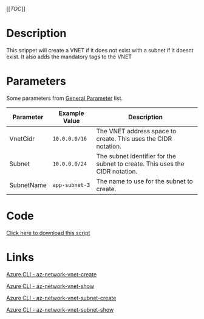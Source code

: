 [[_TOC_]]

# Description
This snippet will create a VNET if it does not exist with a subnet if it doesnt exist. It also adds the mandatory tags to the VNET

# Parameters
Some parameters from [General Parameter](/Azure/Azure-CLI-Snippets) list.

| Parameter | Example Value | Description |
|--|--|--|
| VnetCidr | `10.0.0.0/16` | The VNET address space to create. This uses the CIDR notation. |
| Subnet | `10.0.0.0/24` | The subnet identifier for the subnet to create. This uses the CIDR notation. |
| SubnetName | `app-subnet-3` | The name to use for the subnet to create.  |


# Code
[Click here to download this script](../../../../src/Networking/Create-subnet-with-VNET-if-needed.ps1)

# Links

[Azure CLI - az-network-vnet-create](https://docs.microsoft.com/en-us/cli/azure/network/vnet?view=azure-cli-latest#az-network-vnet-create)

[Azure CLI - az-network-vnet-show](https://docs.microsoft.com/en-us/cli/azure/network/vnet?view=azure-cli-latest#az-network-vnet-show)

[Azure CLI - az-network-vnet-subnet-create](https://docs.microsoft.com/en-us/cli/azure/network/vnet/subnet?view=azure-cli-latest#az-network-vnet-subnet-create)

[Azure CLI - az-network-vnet-subnet-show](https://docs.microsoft.com/en-us/cli/azure/network/vnet/subnet?view=azure-cli-latest#az-network-vnet-subnet-show)